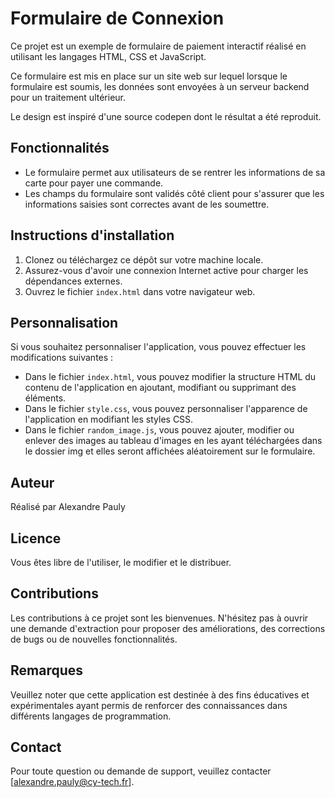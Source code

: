 # Formulaire de Connexion

Ce projet est un exemple de formulaire de paiement interactif réalisé en utilisant les langages HTML, CSS et JavaScript.

Ce formulaire est mis en place sur un site web sur lequel lorsque le formulaire est soumis, les données sont envoyées à un serveur backend pour un traitement ultérieur.

Le design est inspiré d'une source codepen dont le résultat a été reproduit.

## Fonctionnalités

- Le formulaire permet aux utilisateurs de se rentrer les informations de sa carte pour payer une commande.
- Les champs du formulaire sont validés côté client pour s'assurer que les informations saisies sont correctes avant de les soumettre.

## Instructions d'installation

1. Clonez ou téléchargez ce dépôt sur votre machine locale.
2. Assurez-vous d'avoir une connexion Internet active pour charger les dépendances externes.
3. Ouvrez le fichier `index.html` dans votre navigateur web.

## Personnalisation

Si vous souhaitez personnaliser l'application, vous pouvez effectuer les modifications suivantes :

- Dans le fichier `index.html`, vous pouvez modifier la structure HTML du contenu de l'application en ajoutant, modifiant ou supprimant des éléments.
- Dans le fichier `style.css`, vous pouvez personnaliser l'apparence de l'application en modifiant les styles CSS.
- Dans le fichier `random_image.js`, vous pouvez ajouter, modifier ou enlever des images au tableau d'images en les ayant téléchargées dans le dossier img et elles seront affichées aléatoirement sur le formulaire.

## Auteur

Réalisé par Alexandre Pauly

## Licence

Vous êtes libre de l'utiliser, le modifier et le distribuer.

## Contributions

Les contributions à ce projet sont les bienvenues. N'hésitez pas à ouvrir une demande d'extraction pour proposer des améliorations, des corrections de bugs ou de nouvelles fonctionnalités.

## Remarques

Veuillez noter que cette application est destinée à des fins éducatives et expérimentales ayant permis de renforcer des connaissances dans différents langages de programmation.

## Contact

Pour toute question ou demande de support, veuillez contacter [alexandre.pauly@cy-tech.fr].
